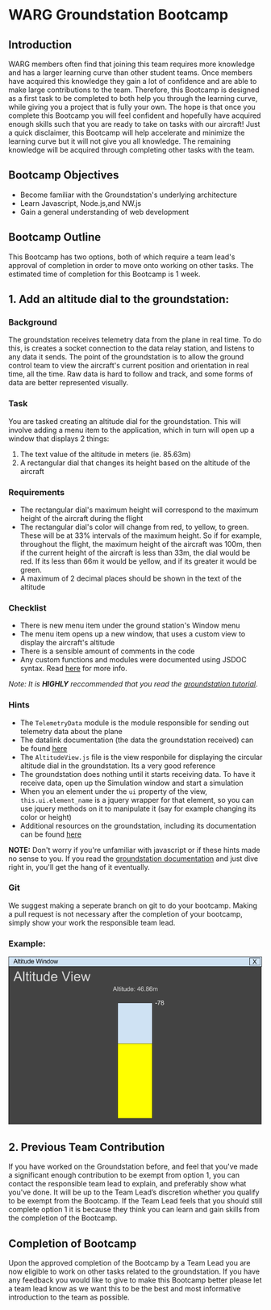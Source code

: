# WARG Groundstation Bootcamp

## Introduction

WARG members often find that joining this team requires more knowledge and has a larger learning curve than other student teams. Once members have acquired this knowledge they gain a lot of confidence and are able to make large contributions to the team. Therefore, this Bootcamp is designed as a first task to be completed to both help you through the learning curve, while giving you a project that is fully your own. The hope is that once you complete this Bootcamp you will feel confident and hopefully have acquired enough skills such that you are ready to take on tasks with our aircraft! Just a quick disclaimer, this Bootcamp will help accelerate and minimize the learning curve but it will not give you all knowledge. The remaining knowledge will be acquired through completing other tasks with the team.

## Bootcamp Objectives

- Become familiar with the Groundstation's underlying architecture
- Learn Javascript, Node.js,and NW.js
- Gain a general understanding of web development

## Bootcamp Outline
This Bootcamp has two options, both of which require a team lead's approval of completion in order to move onto working on other tasks. The estimated time of completion for this Bootcamp is 1 week.

## 1. Add an altitude dial to the groundstation:

### Background

The groundstation receives telemetry data from the plane in real time. To do this, is creates a socket connection to the data relay
station, and listens to any data it sends. The point of the groundstation is to allow the ground control team to view the aircraft's
current position and orientation in real time, all the time. Raw data is hard to follow and track, and some forms of data are better
represented visually.

### Task

You are tasked creating an altitude dial for the groundstation. This will involve adding a menu item to the application, which in turn
will open up a window that displays 2 things:

1. The text value of the altitude in meters (ie. 85.63m)
2. A rectangular dial that changes its height based on the altitude of the aircraft

### Requirements
- The rectangular dial's maximum height will correspond to the maximum height of the aircraft during the flight
- The rectangular dial's color will change from red, to yellow, to green. These will be at 33% intervals of the maximum height. 
So if for example, throughout the flight, the maximum height of the aircraft was 100m, then if the current height of the aircraft
is less than 33m, the dial would be red. If its less than 66m it would be yellow, and if its greater it would be green.
- A maximum of 2 decimal places should be shown in the text of the altitude

### Checklist
- There is new menu item under the ground station's Window menu
- The menu item opens up a new window, that uses a custom view to display the aircraft's altitude
- There is a sensible amount of comments in the code
- Any custom functions and modules were documented using JSDOC syntax. Read [here](../groundstation/documenting.md) for more info.

*Note: It is **HIGHLY** reccommended that you read the [groundstation tutorial](../groundstation/tutorial.md)*.

### Hints
- The `TelemetryData` module is the module responsible for sending out telemetry data about the plane
- The datalink documentation (the data the groundstation received) can be found [here](../picpilot/datalink.md)
- The `AltitudeView.js` file is the view responbile for displaying the circular altitude dial in the groundstation. Its a very good
reference
- The groundstation does nothing until it starts receiving data. To have it receive data, open up the Simulation window and start a simulation
- When you an element under the `ui` property of the view, `this.ui.element_name` is a jquery wrapper for that element, 
so you can use jquery methods on it to manipulate it (say for example changing its color or height)
- Additional resources on the groundstation, including its documentation can be found [here](../groundstation/resources.md)

**NOTE:** Don't worry if you're unfamiliar with javascript or if these hints made no sense to you. If you read the [groundstation documentation](../groundstation/index.md) and just dive right in, you'll get the hang of it eventually.

### Git
We suggest making a seperate branch on git to do your bootcamp. Making a pull request is not necessary after the completion of your bootcamp, simply show your work the responsible team lead.

### Example: 
![Example of the Altitude view window](./resources/altitude-view-example.png)

## 2. Previous Team Contribution

If you have worked on the Groundstation before, and feel that you've made a significant enough contribution to be exempt from option 1, you can contact the responsible team lead to explain, and preferably show what you've done. It will be up to the Team Lead’s discretion whether you qualify to be exempt from the Bootcamp. If the Team Lead feels that you should still complete option 1 it is because they think you can learn and gain skills from the completion of the Bootcamp.

## Completion of Bootcamp

Upon the approved completion of the Bootcamp by a Team Lead you are now eligible to work on other tasks related to the groundstation. If you have any feedback you would like to give to make this Bootcamp better please let a team lead know as we want this to be the best and most informative introduction to the team as possible.

